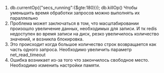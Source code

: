 1. db.currentOp({"secs_running":{$gte:180}}); db.killOp()
    Чтобы уменьшить время обработки запросов можно выполнять их параллельно
2. Проблема может заключаться в том, что масштабировании произошло увеличение данных, необходимых для записи. И тк redis недоступен во время записи на диск, резко увеличилось количество значений, и возникла блокировка.
3. Это происходит когда большое количество строк возвращается как часть одного запроса. Необходимо увеличить параметр net_read_timeout 
4. Ошибка возникает из-за того что закончилось свободное место. Необходимо изменить настройки памяти.
